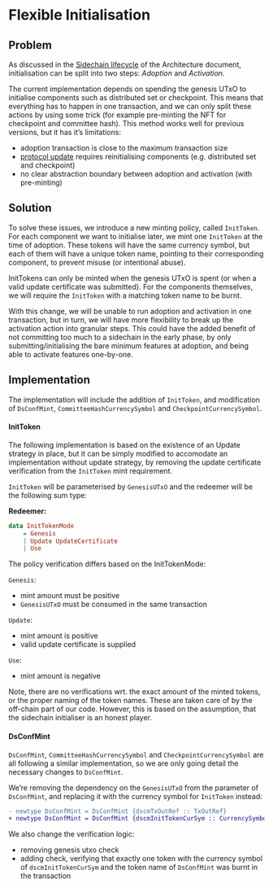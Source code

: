 # Flexible Initialisation

## Problem

As discussed in the [Sidechain lifecycle](../Architecture.md#Sidechain-lifecycle) of the Architecture document, initialisation can be split into two steps: _Adoption_ and _Activation_.

The current implementation depends on spending the genesis UTxO to initialise components such as distributed set or checkpoint. This means that everything has to happen in one transaction, and we can only split these actions by using some trick (for example pre-minting the NFT for checkpoint and committee hash). This method works well for previous versions, but it has it’s limitations:

- adoption transaction is close to the maximum transaction size
- [protocol update](./01-UpdateStrategy.md) requires reinitialising components (e.g. distributed set and checkpoint)
- no clear abstraction boundary between adoption and activation (with pre-minting)

## Solution

To solve these issues, we introduce a new minting policy, called `InitToken`. For each component we want to initialise later, we mint one `InitToken` at the time of adoption. These tokens will have the same currency symbol, but each of them will have a unique token name, pointing to their corresponding component, to prevent misuse (or intentional abuse).

InitTokens can only be minted when the genesis UTxO is spent (or when a valid update certificate was submitted). For the components themselves, we will require the `InitToken` with a matching token name to be burnt.

With this change, we will be unable to run adoption and activation in one transaction, but in turn, we will have more flexibility to break up the activation action into granular steps. This could have the added benefit of not committing too much to a sidechain in the early phase, by only submitting/initialising the bare minimum features at adoption, and being able to activate features one-by-one.

## Implementation
The implementation will include the addition of `InitToken`, and modification of `DsConfMint`, `CommitteeHashCurrencySymbol` and `CheckpointCurrencySymbol`.

#### InitToken
The following implementation is based on the existence of an Update strategy in place, but it can be simply modified to accomodate an implementation without update strategy, by removing the update certificate verification from the `InitToken` mint requirement.

`InitToken` will be parameterised by `GenesisUTxO` and the redeemer will be the following sum type:

**Redeemer:**

```hs
data InitTokenMode
    = Genesis
    | Update UpdateCertificate
    | Use
```
The policy verification differs based on the InitTokenMode:

`Genesis`:
- mint amount must be positive
- `GenesisUTxO` must be consumed in the same transaction

`Update`:
- mint amount is positive
- valid update certificate is supplied

`Use`:
- mint amount is negative

Note, there are no verifications wrt. the exact amount of the minted tokens, or the proper naming of the token names. These are taken care of by the off-chain part of our code. However, this is based on the assumption, that the sidechain initialiser is an honest player.

#### DsConfMint

`DsConfMint`, `CommitteeHashCurrencySymbol` and `CheckpointCurrencySymbol` are all following a similar implementation, so we are only going detail the necessary changes to `DsConfMint`.

We’re removing the dependency on the `GenesisUTxO` from the parameter of `DsConfMint`, and replacing it with the currency symbol for `InitToken` instead:

```diff
- newtype DsConfMint = DsConfMint {dscmTxOutRef :: TxOutRef}
+ newtype DsConfMint = DsConfMint {dscmInitTokenCurSym :: CurrencySymbol}
```

We also change the verification logic:
- removing genesis utxo check
- adding check, verifying that exactly one token  with the currency symbol of `dscmInitTokenCurSym` and the token name of `DsConfMint` was burnt in the transaction
